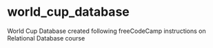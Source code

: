# world_cup_database
World Cup Database created following freeCodeCamp instructions on Relational Database course
